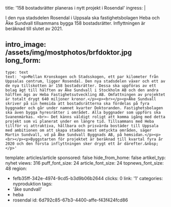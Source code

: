 title: '158 bostadsrätter planeras i nytt projekt i Rosendal'
ingress: |
  <p>I den nya stadsdelen Rosendal i Uppsala ska fastighetsbolagen Heba och Åke Sundvall tillsammans bygga 158 bostadsrätter. Inflyttningen är beräknad till slutet av 2021.
  </p>
  
intro_image: /assets/img/mostphotos/brfdoktor.jpg
long_form:
  -
    type: text
    text: '<p>Mellan Kronskogen och Stadsskogen, ett par kilometer från Uppsalas centrum, ligger Rosendal. Den nya stadsdelen växer och ett av de nya tillskotten är 158 bostadsrätter. Dessa ska uppföras av ett bolag ägt till hälften av Åke Sundvall i Stockholm AB och den andra hälften ägs av Heba Fastighetsutveckling AB. Omfattningen av projektet är totalt drygt 640 miljoner kronor.</p><p><br></p><p>Åke Sundvall skriver på sin hemsida att bostadsrätterna ska fördelas på fyra byggnader och går under namnet kvarter Doktoranden. Fastighetsbolagen ska även bygga hyresrätter i området. Alla byggnader som uppförs ska Svanenmärkas. <br>– Det känns väldigt roligt att komma igång med detta projekt som vi planerat under en längre tid. Tillsammans med Heba tillför vi attraktiva, hållbara och prisvärda bostäder till Uppsala med ambitionen om att skapa stadens mest omtyckta områden, säger Martin Sundvall, vd på Åke Sundvall Byggnads AB, på hemsidan.</p><p><br></p><p>Byggstarten för projektet är beräknad till kvartal fyra år 2020 och den första inflyttningen sker drygt ett år därefter.&nbsp;</p>'
template: articles/article
sponsored: false
hide_from_home: false
artikel_typ: nyhet
views: 316
puff_font_size: 24
article_font_size: 24
topnews_font_size: 48
region:
  - fefb35ff-342e-4974-9cd5-b3d9b06b2644
clicks: 0
link: '1'
categories: nyproduktion
tags:
  - 'åke sundvall'
  - heba
  - rosendal
id: 6d792c85-67b3-4400-affe-f43f424fcd86
